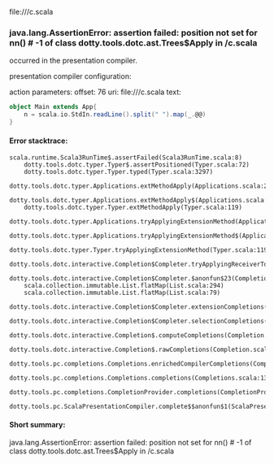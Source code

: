 file://<WORKSPACE>/c.scala
### java.lang.AssertionError: assertion failed: position not set for nn(<empty>) # -1 of class dotty.tools.dotc.ast.Trees$Apply in <WORKSPACE>/c.scala

occurred in the presentation compiler.

presentation compiler configuration:


action parameters:
offset: 76
uri: file://<WORKSPACE>/c.scala
text:
```scala
object Main extends App{
    n = scala.io.StdIn.readLine().split(" ").map(_.@@)
}
```



#### Error stacktrace:

```
scala.runtime.Scala3RunTime$.assertFailed(Scala3RunTime.scala:8)
	dotty.tools.dotc.typer.Typer$.assertPositioned(Typer.scala:72)
	dotty.tools.dotc.typer.Typer.typed(Typer.scala:3297)
	dotty.tools.dotc.typer.Applications.extMethodApply(Applications.scala:2483)
	dotty.tools.dotc.typer.Applications.extMethodApply$(Applications.scala:400)
	dotty.tools.dotc.typer.Typer.extMethodApply(Typer.scala:119)
	dotty.tools.dotc.typer.Applications.tryApplyingExtensionMethod(Applications.scala:2528)
	dotty.tools.dotc.typer.Applications.tryApplyingExtensionMethod$(Applications.scala:400)
	dotty.tools.dotc.typer.Typer.tryApplyingExtensionMethod(Typer.scala:119)
	dotty.tools.dotc.interactive.Completion$Completer.tryApplyingReceiverToExtension$1(Completion.scala:526)
	dotty.tools.dotc.interactive.Completion$Completer.$anonfun$23(Completion.scala:569)
	scala.collection.immutable.List.flatMap(List.scala:294)
	scala.collection.immutable.List.flatMap(List.scala:79)
	dotty.tools.dotc.interactive.Completion$Completer.extensionCompletions(Completion.scala:566)
	dotty.tools.dotc.interactive.Completion$Completer.selectionCompletions(Completion.scala:446)
	dotty.tools.dotc.interactive.Completion$.computeCompletions(Completion.scala:218)
	dotty.tools.dotc.interactive.Completion$.rawCompletions(Completion.scala:78)
	dotty.tools.pc.completions.Completions.enrichedCompilerCompletions(Completions.scala:114)
	dotty.tools.pc.completions.Completions.completions(Completions.scala:136)
	dotty.tools.pc.completions.CompletionProvider.completions(CompletionProvider.scala:139)
	dotty.tools.pc.ScalaPresentationCompiler.complete$$anonfun$1(ScalaPresentationCompiler.scala:150)
```
#### Short summary: 

java.lang.AssertionError: assertion failed: position not set for nn(<empty>) # -1 of class dotty.tools.dotc.ast.Trees$Apply in <WORKSPACE>/c.scala